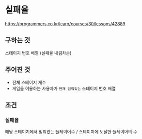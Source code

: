 # 실패율
https://programmers.co.kr/learn/courses/30/lessons/42889
## 구하는 것
스테이지 번호 배열 (실패율 내림차순)
## 주어진 것
- 전체 스테이지 개수
- 게임을 이용하는 사용자가 `현재 멈춰있는` 스테이지 번호 배열
## 조건
### 실패율
해당 스테이지에서 멈춰있는 플레이어수 / 스테이지에 도달한 플레이어의 수